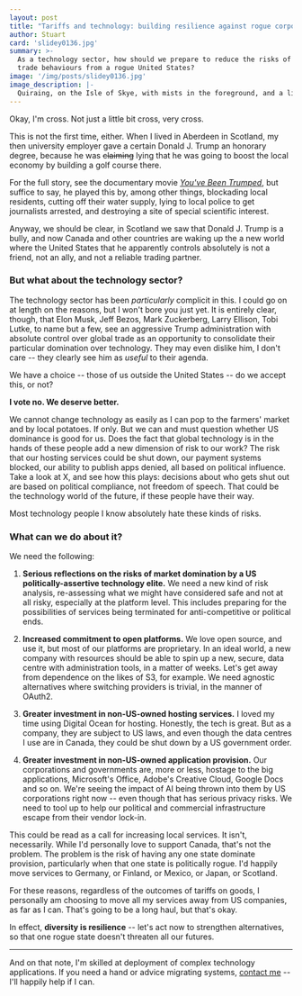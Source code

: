```yaml
---
layout: post
title: "Tariffs and technology: building resilience against rogue corporations"
author: Stuart
card: 'slidey0136.jpg'
summary: >-
  As a technology sector, how should we prepare to reduce the risks of aggressive
  trade behaviours from a rogue United States?
image: '/img/posts/slidey0136.jpg'
image_description: |-
  Quiraing, on the Isle of Skye, with mists in the foreground, and a little wisp of cloud above
---
```


Okay, I'm cross. Not just a little bit cross, very cross.

This is not the first time, either. When I lived in Aberdeen in Scotland, my
then university employer gave a certain Donald J. Trump an honorary degree,
because he was <strike>claiming</strike> lying that he was going to boost the local economy by
building a golf course there.

For the full story, see the documentary movie [*You've Been
Trumped*](https://www.imdb.com/title/tt1943873/), but suffice to say, he played
this by, among other things, blockading local residents, cutting off their water
supply, lying to local police to get journalists arrested, and destroying a site
of special scientific interest. 

Anyway, we should be clear, in Scotland we saw that Donald J. Trump is a bully,
and now Canada and other countries are waking up the a new world where the
United States that he apparently controls absolutely is not a friend, not an
ally, and not a reliable trading partner. 

### But what about the technology sector?

The technology sector has been *particularly* complicit in this. I could go on
at length on the reasons, but I won't bore you just yet. It is entirely clear,
though, that Elon Musk, Jeff Bezos, Mark Zuckerberg, Larry Ellison, Tobi Lutke,
to name but a few, see an aggressive Trump administration with absolute control
over global trade as an opportunity to consolidate their particular domination
over technology. They may even dislike him, I don't care -- they clearly see him
as *useful* to their agenda. 

We have a choice -- those of us outside the United States -- do we accept this,
or not? 

**I vote no. We deserve better.**

We cannot change technology as easily as I can pop to the farmers' market and by
local potatoes. If only. But we can and must question whether US dominance is
good for us. Does the fact that global technology is in the hands of these
people add a new dimension of risk to our work? The risk that our hosting
services could be shut down, our payment systems blocked, our ability to publish
apps denied, all based on political influence. Take a look at X, and see how
this plays: decisions about who gets shut out are based on political compliance,
not freedom of speech. That could be the technology world of the future, if 
these people have their way.

Most technology people I know absolutely hate these kinds of risks.

### What can we do about it?

We need the following:

1. **Serious reflections on the risks of market domination by a US
   politically-assertive technology elite.** We need a new kind of risk
   analysis, re-assessing what we might have considered safe and not at all
   risky, especially at the platform level. This includes preparing for 
   the possibilities of services being terminated for anti-competitive or
   political ends.

2. **Increased commitment to open platforms.** We love open source, and
   use it, but most of our platforms are proprietary. In an ideal world, a
   new company with resources should be able to spin up a new, secure, 
   data centre with administration tools, in a matter of weeks. Let's get 
   away from dependence on the likes of S3, for example. We need agnostic
   alternatives where switching providers is trivial, in the manner of OAuth2.

3. **Greater investment in non-US-owned hosting services.** I loved my time
   using Digital Ocean for hosting. Honestly, the tech is great. But as a
   company, they are subject to US laws, and even though the data centres I use
   are in Canada, they could be shut down by a US government order.

4. **Greater investment in non-US-owned application provision.** Our corporations
   and governments are, more or less, hostage to the big applications, Microsoft's 
   Office, Adobe's Creative Cloud, Google Docs and so on. We're seeing the impact 
   of AI being thrown into them by US corporations right now -- even though that
   has serious privacy risks. We need to tool up to help our political and commercial
   infrastructure escape from their vendor lock-in.

This could be read as a call for increasing local services. It isn't,
necessarily. While I'd personally love to support Canada, that's not the
problem. The problem is the risk of having any one state dominate provision,
particularly when that one state is politically rogue. I'd happily move
services to Germany, or Finland, or Mexico, or Japan, or Scotland. 

For these reasons, regardless of the outcomes of tariffs on goods, I personally
am choosing to move all my services away from US companies, as far as I can.
That's going to be a long haul, but that's okay. 

In effect, **diversity is resilience** -- let's act now to strengthen
alternatives, so that one rogue state doesn't threaten all our futures.

--- 

And on that note, I'm skilled at deployment of complex technology 
applications. If you need a hand or advice migrating systems, 
[contact me](/contact/) -- I'll happily help if I can.
